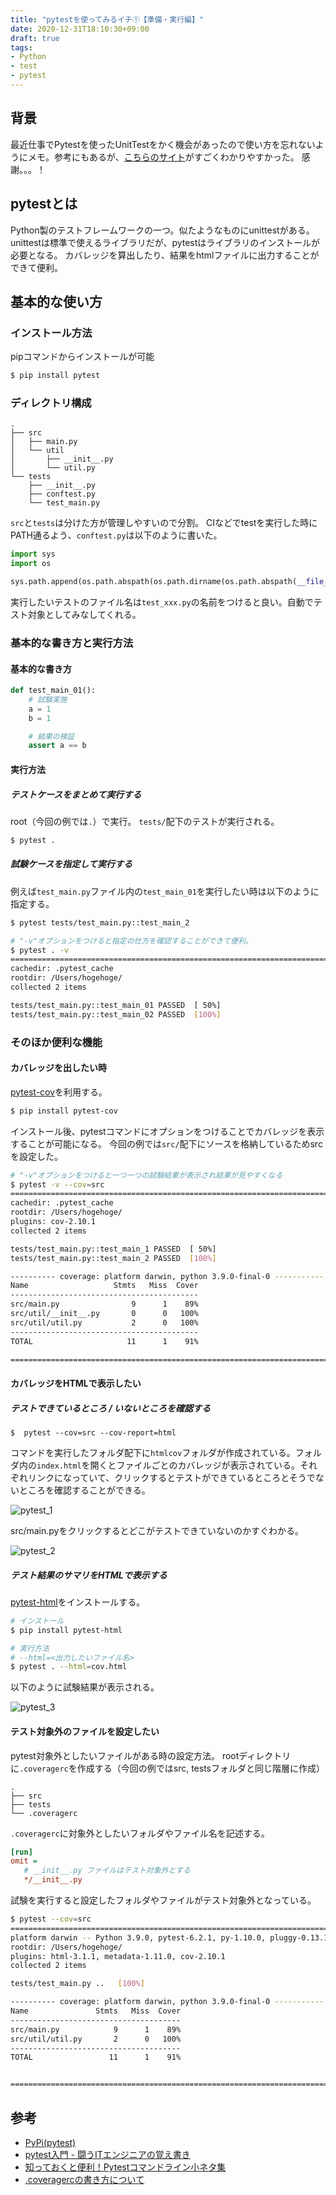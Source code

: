 ```yaml
---
title: "pytestを使ってみるイチ①【準備・実行編】"
date: 2020-12-31T18:10:30+09:00
draft: true
tags:
- Python
- test
- pytest
---
```


## 背景

最近仕事でPytestを使ったUnitTestをかく機会があったので使い方を忘れないようにメモ。参考にもあるが、[こちらのサイト](https://www.magata.net/memo/index.php?pytest%C6%FE%CC%E7)がすごくわかりやすかった。
感謝。。。！

## pytestとは

Python製のテストフレームワークの一つ。似たようなものにunittestがある。unittestは標準で使えるライブラリだが、pytestはライブラリのインストールが必要となる。
カバレッジを算出したり、結果をhtmlファイルに出力することができて便利。

## 基本的な使い方

### インストール方法

pipコマンドからインストールが可能
```bash
$ pip install pytest
```

### ディレクトリ構成

```
.
├── src
│   ├── main.py
│   └── util
│       ├── __init__.py
│       └── util.py
└── tests
    ├── __init__.py
    ├── conftest.py
    └── test_main.py
```

`src`と`tests`は分けた方が管理しやすいので分割。
CIなどでtestを実行した時にPATH通るよう、`conftest.py`は以下のように書いた。

```python
import sys
import os

sys.path.append(os.path.abspath(os.path.dirname(os.path.abspath(__file__)) + "/../src/"))
```

実行したいテストのファイル名は`test_xxx.py`の名前をつけると良い。自動でテスト対象としてみなしてくれる。

### 基本的な書き方と実行方法

#### 基本的な書き方

```python
def test_main_01():
    # 試験実施
    a = 1
    b = 1

    # 結果の検証
    assert a == b
```

#### 実行方法

##### テストケースをまとめて実行する

root（今回の例では`.`）で実行。
`tests/`配下のテストが実行される。

````bash
$ pytest .
````

##### 試験ケースを指定して実行する

例えば`test_main.py`ファイル内の`test_main_01`を実行したい時は以下のように指定する。

```bash
$ pytest tests/test_main.py::test_main_2

# "-v"オプションをつけると指定の仕方を確認することができて便利。
$ pytest . -v
======================================================================================== test session starts ========================================================================================
cachedir: .pytest_cache
rootdir: /Users/hogehoge/
collected 2 items

tests/test_main.py::test_main_01 PASSED  [ 50%]
tests/test_main.py::test_main_02 PASSED  [100%]
```

### そのほか便利な機能

#### カバレッジを出したい時

[pytest-cov](https://pypi.org/project/pytest-cov/)を利用する。

```bash
$ pip install pytest-cov
```

インストール後、pytestコマンドにオプションをつけることでカバレッジを表示することが可能になる。
今回の例では`src/`配下にソースを格納しているためsrcを設定した。

```bash
# "-v"オプションをつけると一つ一つの試験結果が表示され結果が見やすくなる
$ pytest -v --cov=src
======================================================================================== test session starts ========================================================================================
cachedir: .pytest_cache
rootdir: /Users/hogehoge/
plugins: cov-2.10.1
collected 2 items

tests/test_main.py::test_main_1 PASSED  [ 50%]
tests/test_main.py::test_main_2 PASSED  [100%]

---------- coverage: platform darwin, python 3.9.0-final-0 -----------
Name                   Stmts   Miss  Cover
------------------------------------------
src/main.py                9      1    89%
src/util/__init__.py       0      0   100%
src/util/util.py           2      0   100%
------------------------------------------
TOTAL                     11      1    91%

========================================================================================= 2 passed in 0.08s =========================================================================================
```

#### カバレッジをHTMLで表示したい

##### テストできているところ / いないところを確認する

```
$  pytest --cov=src --cov-report=html
```

コマンドを実行したフォルダ配下に`htmlcov`フォルダが作成されている。フォルダ内の`index.html`を開くとファイルごとのカバレッジが表示されている。それぞれリンクになっていて、クリックするとテストができているところとそうでないところを確認することができる。

![pytest_1](/images/posts/20201231/pytest_1.png)

src/main.pyをクリックするとどこがテストできていないのかすぐわかる。

![pytest_2](/images/posts/20201231/pytest_2.png)

##### テスト結果のサマリをHTMLで表示する

[pytest-html](https://pypi.org/project/pytest-html/)をインストールする。

```bash
# インストール
$ pip install pytest-html

# 実行方法
# --html=<出力したいファイル名>
$ pytest . --html=cov.html
```

以下のように試験結果が表示される。

![pytest_3](/images/posts/20201231/pytest_3.png)

#### テスト対象外のファイルを設定したい

pytest対象外としたいファイルがある時の設定方法。
rootディレクトリに`.coveragerc`を作成する（今回の例ではsrc, testsフォルダと同じ階層に作成）

```
.
├── src
├── tests
└── .coveragerc
```

`.coveragerc`に対象外としたいフォルダやファイル名を記述する。

```ini
[run]
omit =
   # __init__.py ファイルはテスト対象外とする
   */__init__.py
```

試験を実行すると設定したフォルダやファイルがテスト対象外となっている。

```bash
$ pytest --cov=src
======================================================================================== test session starts ========================================================================================
platform darwin -- Python 3.9.0, pytest-6.2.1, py-1.10.0, pluggy-0.13.1
rootdir: /Users/hogehoge/
plugins: html-3.1.1, metadata-1.11.0, cov-2.10.1
collected 2 items

tests/test_main.py ..   [100%]

---------- coverage: platform darwin, python 3.9.0-final-0 -----------
Name               Stmts   Miss  Cover
--------------------------------------
src/main.py            9      1    89%
src/util/util.py       2      0   100%
--------------------------------------
TOTAL                 11      1    91%


========================================================================================= 2 passed in 0.09s =========================================================================================
```



## 参考
* [PyPi(pytest)](https://pypi.org/project/pytest/)
* [pytest入門 - 闘うITエンジニアの覚え書き](https://www.magata.net/memo/index.php?pytest%C6%FE%CC%E7)
* [知っておくと便利！Pytestコマンドライン小ネタ集](https://dev.classmethod.jp/articles/pytest-tips-cmd-options/)
* [.coveragercの書き方について](https://stackoverflow.com/questions/1628996/is-it-possible-exclude-test-directories-from-coverage-py-reports)
